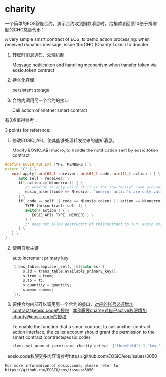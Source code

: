# charity
一个简单的EOS智能合约，演示合约收到捐款消息时，给捐款者回馈10倍于捐赠额的CHC慈善代币：

A very simple smart contract of EOS, to demo action processing: when received donation message, issue 10x CHC (Charity Token) to donater.

1. 转账时消息通知、处理机制

   Message notificaiton and handling mechanism when transfer token via eosio.token contract

2. 持久化存储

   persistent storage

3. 合约内调用另一个合约的接口

   Call action of another smart contract

有3点值得参考：

3 points for reference:

1. 修改EOSIO_ABI，使其能够处理转发过来的通知消息。

   Modify EOSIO_ABI macro, to handle the notification sent by eosio.token contract 

````C++
#define EOSIO_ABI_EX( TYPE, MEMBERS ) \
extern "C" { \
   void apply( uint64_t receiver, uint64_t code, uint64_t action ) { \
      auto self = receiver; \
      if( action == N(onerror)) { \
         /* onerror is only valid if it is for the "eosio" code account and authorized by "eosio"'s "active permission */ \
         eosio_assert(code == N(eosio), "onerror action's are only valid from the \"eosio\" system account"); \
      } \
      if( code == self || code == N(eosio.token) || action == N(onerror) ) { \
         TYPE thiscontract( self ); \
         switch( action ) { \
            EOSIO_API( TYPE, MEMBERS ) \
         } \
         /* does not allow destructor of thiscontract to run: eosio_exit(0); */ \
      } \
   } \
}
````

2. 使用自增主键

   auto increment primary key

````c++
    trans_table.emplace(_self, [&](auto &s) {
        s.id = trans_table.available_primary_key();
        s.from = from;
        s.to = to;
        s.quantity = quantity;
        s.memo = memo;
    });

````

3. 要使合约内部可以调用另一个合约的接口，对应的账号必须增加contract@eosio.code的授权
   本例需要charity对自己active权限增加charity@eosio.code的授权
   
   To enable the function that a smart contract to call another contract action interface, the caller account should grant the permission to the smart contract (contract@eosio.code)
   
   ````bash
   cleos set account permission charity active '{"threshold": 1,"keys": [{"key": "EOS7ijWCBmoXBi3CgtK7DJxentZZeTkeUnaSDvyro9dq7Sd1C3dC4","weight": 1}],"accounts": [{"permission":{"actor":"charity","permission":"eosio.code"},"weight":1}]}' owner -p charity
   ````
   
    eosio.code权限更多内容请参考https://github.com/EOSIO/eos/issues/3050
   
    For more information of eosio.code, please refer to https://github.com/EOSIO/eos/issues/3050
   
